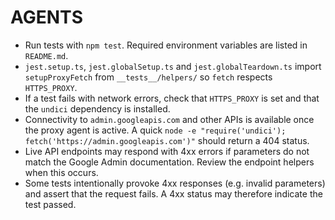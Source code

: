 # AGENTS

- Run tests with `npm test`. Required environment variables are listed in `README.md`.
- `jest.setup.ts`, `jest.globalSetup.ts` and `jest.globalTeardown.ts` import `setupProxyFetch` from `__tests__/helpers/` so `fetch` respects `HTTPS_PROXY`.
- If a test fails with network errors, check that `HTTPS_PROXY` is set and that the `undici` dependency is installed.
- Connectivity to `admin.googleapis.com` and other APIs is available once the proxy agent is active. A quick `node -e "require('undici'); fetch('https://admin.googleapis.com')"` should return a 404 status.
- Live API endpoints may respond with 4xx errors if parameters do not match the Google Admin documentation. Review the endpoint helpers when this occurs.
- Some tests intentionally provoke 4xx responses (e.g. invalid parameters) and assert that the request fails. A 4xx status may therefore indicate the test passed.
